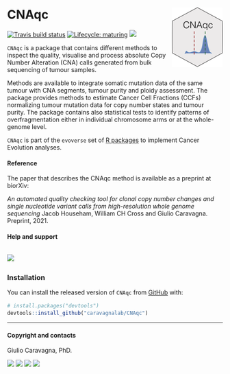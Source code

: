 
# CNAqc <img src='man/figures/logo.png' align="right" height="139" />

<!-- badges: start -->

[![Travis build
status](https://travis-ci.org/caravagn/CNAqc.svg?branch=master)](https://travis-ci.org/caravagn/CNAqc)
[![Lifecycle:
maturing](https://img.shields.io/badge/lifecycle-maturing-blue.svg)](https://www.tidyverse.org/lifecycle/#maturing)
[![](https://img.shields.io/badge/Part%20of-evoverse-blue.svg)](https://caravagn.github.io/evoverse)
<!-- badges: end -->

`CNAqc` is a package that contains different methods to inspect the
quality, visualise and process absolute Copy Number Alteration (CNA)
calls generated from bulk sequencing of tumour samples.

Methods are available to integrate somatic mutation data of the same
tumour with CNA segments, tumour purity and ploidy assessment. The
package provides methods to estimate Cancer Cell Fractions (CCFs)
normalizing tumour mutation data for copy number states and tumour
purity. The package contains also statistical tests to identify patterns
of overfragmentation either in individual chromosome arms or at the
whole-genome level.

`CNAqc` is part of the `evoverse` set of [R
packages](https://caravagn.github.io/evoverse) to implement Cancer
Evolution analyses.

#### Reference

The paper that describes the CNAqc method is available as a preprint at
biorXiv:

*An automated quality checking tool for clonal copy number changes and
single nucleotide variant calls from high-resolution whole genome
sequencing* Jacob Househam, William CH Cross and Giulio Caravagna.
Preprint, 2021.

#### Help and support

## [![](https://img.shields.io/badge/GitHub%20Pages-https://caravagnlab.github.io/CNAqc/-yellow.svg)](https://caravagnlab.github.io/CNAqc)

### Installation

You can install the released version of `CNAqc` from
[GitHub](https://github.com/) with:

``` r
# install.packages("devtools")
devtools::install_github("caravagnalab/CNAqc")
```

------------------------------------------------------------------------

#### Copyright and contacts

Giulio Caravagna, PhD.

[![](https://img.shields.io/badge/Email-gcaravagn@gmail.com-seagreen.svg)](mailto:gcaravagn@gmail.com)
[![](https://img.shields.io/badge/Github-caravagn-seagreen.svg)](https://github.com/caravagn)
[![](https://img.shields.io/badge/Twitter-@gcaravagna-steelblue.svg)](https://twitter.com/gcaravagna)
[![](https://img.shields.io/badge/Personal%20webpage-https://bit.ly/2kc9E6Y-red.svg)](https://sites.google.com/site/giuliocaravagna/)
